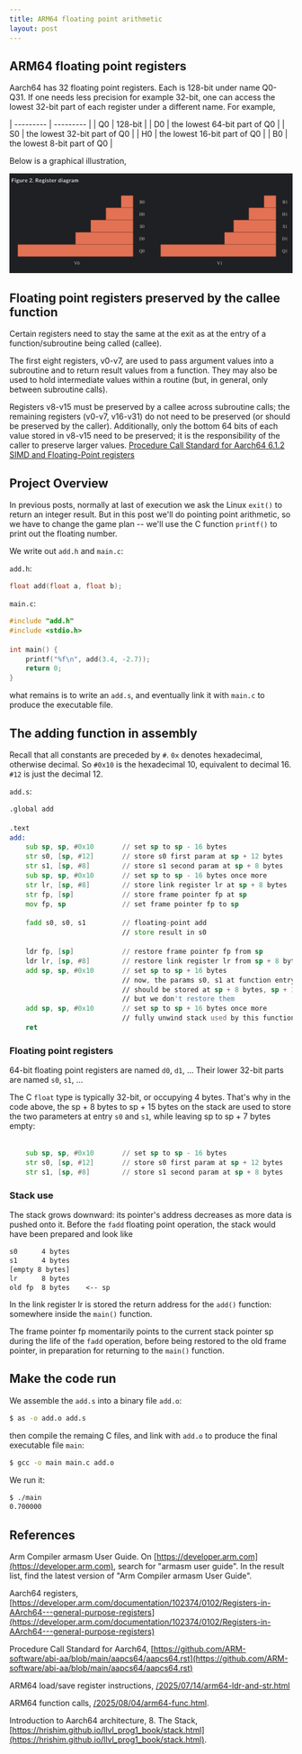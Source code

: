 ```yaml
---
title: ARM64 floating point arithmetic
layout: post
---
```


## ARM64 floating point registers
Aarch64 has 32 floating point registers. Each is 128-bit under name Q0-Q31. If one needs less precision for example 32-bit, one can access the lowest 32-bit part of each register under a different name. For example,

| --------- | --------- |
|     Q0    |  128-bit  |
|    D0     |  the lowest 64-bit part of Q0 |
|    S0     |  the lowest 32-bit part of Q0 |
|    H0     |  the lowest 16-bit part of Q0 |
|    B0     |  the lowest 8-bit part of Q0  |

Below is a graphical illustration,

![a64 floating point registers](/assets/arm64/a64_fp_registers.png)

## Floating point registers preserved by the callee function
Certain registers need to stay the same at the exit as at the entry of a function/subroutine being called (callee).

The first eight registers, v0-v7, are used to pass argument values into a subroutine and to return result values from a function. They may also be used to hold intermediate values within a routine (but, in general, only between subroutine calls).

Registers v8-v15 must be preserved by a callee across subroutine calls; the remaining registers (v0-v7, v16-v31) do not need to be preserved (or should be preserved by the caller). Additionally, only the bottom 64 bits of each value stored in v8-v15 need to be preserved; it is the responsibility of the caller to preserve larger values. [Procedure Call Standard for Aarch64 6.1.2 SIMD and Floating-Point registers](https://github.com/ARM-software/abi-aa/blob/main/aapcs64/aapcs64.rst#simd-and-floating-point-registers)

## Project Overview
In previous posts, normally at last of execution we ask the Linux `exit()` to return an integer result. But in this post we'll do pointing point arithmetic, so we have to change the game plan -- we'll use the C function `printf()` to print out the floating number.

We write out `add.h` and `main.c`:

`add.h`:

```c
float add(float a, float b);
```

`main.c`:

```c
#include "add.h"
#include <stdio.h>

int main() {
    printf("%f\n", add(3.4, -2.7));
    return 0;
}
```

what remains is to write an `add.s`, and eventually link it with `main.c` to produce the executable file.

## The adding function in assembly
Recall that all constants are preceded by `#`. `0x` denotes hexadecimal, otherwise decimal. So `#0x10` is the hexadecimal 10, equivalent to decimal 16. `#12` is just the decimal 12.

`add.s`:

```asm
.global add

.text
add:
    sub sp, sp, #0x10       // set sp to sp - 16 bytes
    str s0, [sp, #12]       // store s0 first param at sp + 12 bytes
    str s1, [sp, #8]        // store s1 second param at sp + 8 bytes
    sub sp, sp, #0x10       // set sp to sp - 16 bytes once more
    str lr, [sp, #8]        // store link register lr at sp + 8 bytes
    str fp, [sp]            // store frame pointer fp at sp
    mov fp, sp              // set frame pointer fp to sp

    fadd s0, s0, s1         // floating-point add
                            // store result in s0

    ldr fp, [sp]            // restore frame pointer fp from sp
    ldr lr, [sp, #8]        // restore link register lr from sp + 8 bytes
    add sp, sp, #0x10       // set sp to sp + 16 bytes
                            // now, the params s0, s1 at function entry
                            // should be stored at sp + 8 bytes, sp + 16 bytes
                            // but we don't restore them
    add sp, sp, #0x10       // set sp to sp + 16 bytes once more
                            // fully unwind stack used by this function
    ret
```

### Floating point registers
64-bit floating point registers are named `d0`, `d1`, ... Their lower 32-bit parts are named `s0`, `s1`, ...

The C `float` type is typically 32-bit, or occupying 4 bytes. That's why in the code above, the sp + 8 bytes to sp + 15 bytes on the stack are used to store the two parameters at entry `s0` and `s1`, while leaving sp to sp + 7 bytes empty:

```asm

    sub sp, sp, #0x10       // set sp to sp - 16 bytes
    str s0, [sp, #12]       // store s0 first param at sp + 12 bytes
    str s1, [sp, #8]        // store s1 second param at sp + 8 bytes

```

### Stack use
The stack grows downward: its pointer's address decreases as more data is pushed onto it. Before the `fadd` floating point operation, the stack would have been prepared and look like

```
s0      4 bytes
s1      4 bytes
[empty 8 bytes]
lr      8 bytes
old fp  8 bytes    <-- sp
```

In the link register lr is stored the return address for the `add()` function: somewhere inside the `main()` function.

The frame pointer fp momentarily points to the current stack pointer sp during the life of the `fadd` operation, before being restored to the old frame pointer, in preparation for returning to the `main()` function.

## Make the code run
We assemble the `add.s` into a binary file `add.o`:

```sh
$ as -o add.o add.s
```

then compile the remaing C files, and link with `add.o` to produce the final executable file `main`:

```sh
$ gcc -o main main.c add.o
```

We run it:

```sh
$ ./main
0.700000
```

## References
Arm Compiler armasm User Guide. On [https://developer.arm.com](https://developer.arm.com), search for "armasm user guide". In the result list, find the latest version of "Arm Compiler armasm User Guide".

Aarch64 registers, [https://developer.arm.com/documentation/102374/0102/Registers-in-AArch64---general-purpose-registers](https://developer.arm.com/documentation/102374/0102/Registers-in-AArch64---general-purpose-registers)

Procedure Call Standard for Aarch64, [https://github.com/ARM-software/abi-aa/blob/main/aapcs64/aapcs64.rst](https://github.com/ARM-software/abi-aa/blob/main/aapcs64/aapcs64.rst)

ARM64 load/save register instructions, [/2025/07/14/arm64-ldr-and-str.html](/2025/07/14/arm64-ldr-and-str.html)

ARM64 function calls, [/2025/08/04/arm64-func.html](/2025/08/04/arm64-func.html).

Introduction to Aarch64 architecture, 8. The Stack, [https://hrishim.github.io/llvl_prog1_book/stack.html](https://hrishim.github.io/llvl_prog1_book/stack.html).

